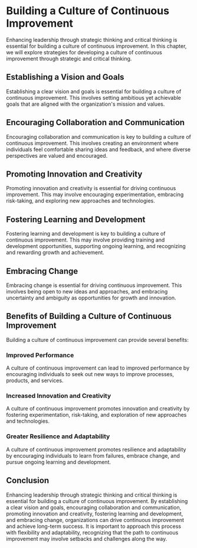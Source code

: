 # Building a Culture of Continuous Improvement

Enhancing leadership through strategic thinking and critical thinking is essential for building a culture of continuous improvement. In this chapter, we will explore strategies for developing a culture of continuous improvement through strategic and critical thinking.

Establishing a Vision and Goals
-------------------------------

Establishing a clear vision and goals is essential for building a culture of continuous improvement. This involves setting ambitious yet achievable goals that are aligned with the organization's mission and values.

Encouraging Collaboration and Communication
-------------------------------------------

Encouraging collaboration and communication is key to building a culture of continuous improvement. This involves creating an environment where individuals feel comfortable sharing ideas and feedback, and where diverse perspectives are valued and encouraged.

Promoting Innovation and Creativity
-----------------------------------

Promoting innovation and creativity is essential for driving continuous improvement. This may involve encouraging experimentation, embracing risk-taking, and exploring new approaches and technologies.

Fostering Learning and Development
----------------------------------

Fostering learning and development is key to building a culture of continuous improvement. This may involve providing training and development opportunities, supporting ongoing learning, and recognizing and rewarding growth and achievement.

Embracing Change
----------------

Embracing change is essential for driving continuous improvement. This involves being open to new ideas and approaches, and embracing uncertainty and ambiguity as opportunities for growth and innovation.

Benefits of Building a Culture of Continuous Improvement
--------------------------------------------------------

Building a culture of continuous improvement can provide several benefits:

### Improved Performance

A culture of continuous improvement can lead to improved performance by encouraging individuals to seek out new ways to improve processes, products, and services.

### Increased Innovation and Creativity

A culture of continuous improvement promotes innovation and creativity by fostering experimentation, risk-taking, and exploration of new approaches and technologies.

### Greater Resilience and Adaptability

A culture of continuous improvement promotes resilience and adaptability by encouraging individuals to learn from failures, embrace change, and pursue ongoing learning and development.

Conclusion
----------

Enhancing leadership through strategic thinking and critical thinking is essential for building a culture of continuous improvement. By establishing a clear vision and goals, encouraging collaboration and communication, promoting innovation and creativity, fostering learning and development, and embracing change, organizations can drive continuous improvement and achieve long-term success. It is important to approach this process with flexibility and adaptability, recognizing that the path to continuous improvement may involve setbacks and challenges along the way.
